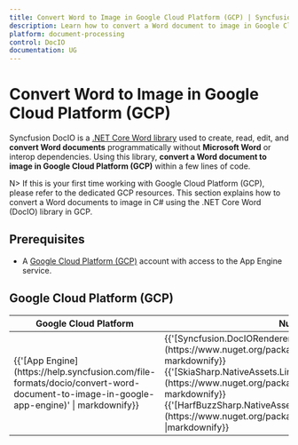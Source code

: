 ```yaml
--- 
title: Convert Word to Image in Google Cloud Platform (GCP) | Syncfusion 
description: Learn how to convert a Word document to image in Google Cloud Platform (GCP) using .NET Core Word (DocIO) library in C#. 
platform: document-processing
control: DocIO 
documentation: UG 
--- 
```


# Convert Word to Image in Google Cloud Platform (GCP)

Syncfusion DocIO is a [.NET Core Word library](https://www.syncfusion.com/document-processing/word-framework/net-core/word-library) used to create, read, edit, and **convert Word documents** programmatically without **Microsoft Word** or interop dependencies. Using this library, **convert a Word document to image in Google Cloud Platform (GCP)** within a few lines of code. 

N> If this is your first time working with Google Cloud Platform (GCP), please refer to the dedicated GCP resources. This section explains how to convert a Word documents to image in C# using the .NET Core Word (DocIO) library in GCP. 

## Prerequisites 

* A [Google Cloud Platform (GCP)](https://console.cloud.google.com/getting-started) account with access to the App Engine service.

## Google Cloud Platform (GCP)

<table>
<thead>
<tr>
<th>
Google Cloud Platform<br/></th><th>
NuGet package name<br/></th></tr></thead>
<tr>
<td>
{{'[App Engine](https://help.syncfusion.com/file-formats/docio/convert-word-document-to-image-in-google-app-engine)' | markdownify}}<br/></td><td>
{{'[Syncfusion.DocIORenderer.Net.Core](https://www.nuget.org/packages/Syncfusion.DocIORenderer.Net.Core)' | markdownify}}<br/>
{{'[SkiaSharp.NativeAssets.Linux v2.88.6](https://www.nuget.org/packages/SkiaSharp.NativeAssets.Linux/2.88.6)' | markdownify}}<br/>{{'[HarfBuzzSharp.NativeAssets.Linux v7.3.0](https://www.nuget.org/packages/HarfBuzzSharp.NativeAssets.Linux/7.3.0)' |markdownify}} <br/></td></tr>
</table>